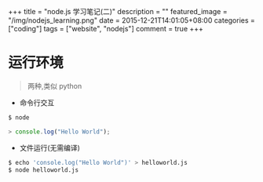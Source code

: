 +++
title = "node.js 学习笔记(二)"
description = ""
featured_image = "/img/nodejs_learning.png"
date = 2015-12-21T14:01:05+08:00
categories = ["coding"]
tags = ["website", "nodejs"]
comment = true
+++

# 运行环境

> 两种,类似 python

- 命令行交互

```bash
$ node
```

```javascript
> console.log("Hello World");
```

- 文件运行(无需编译)

```bash
$ echo 'console.log("Hello World")' > helloworld.js
$ node helloworld.js
```
